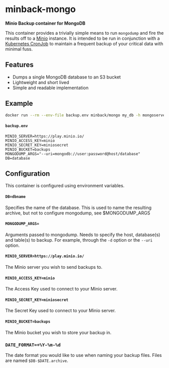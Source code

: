 # minback-mongo
**Minio Backup container for MongoDB**

This container provides a trivially simple means to run `mongodump` and fire the results off
to a [Minio][] instance. It is intended to be run in conjunction with a [Kubernetes CronJob][]
to maintain a frequent backup of your critical data with minimal fuss.

## Features
* Dumps a single MongoDB database to an S3 bucket
* Lightweight and short lived
* Simple and readable implementation

## Example
```sh
docker run --rm --env-file backup.env minback/mongo my_db -h mongoserver1
```

#### `backup.env`
```
MINIO_SERVER=https://play.minio.io/
MINIO_ACCESS_KEY=minio
MINIO_SECRET_KEY=miniosecret
MINIO_BUCKET=backups
MONGODUMP_ARGS="--uri=mongodb://user:password@host/database"
DB=database
```

## Configuration
This container is configured using environment variables.

#### `DB=dbname`
Specifies the name of the database.  This is used to name the resulting archive,
but not to configure mongodump, see $MONGODUMP_ARGS

#### `MONGODUMP_ARGS=`
Arguments passed to mongodump.   Needs to specify the host, database(s) and
table(s) to backup.  For example, through the `-d` option or the `--uri`
option.

#### `MINIO_SERVER=https://play.minio.io/`
The Minio server you wish to send backups to.

#### `MINIO_ACCESS_KEY=minio`
The Access Key used to connect to your Minio server.

#### `MINIO_SECRET_KEY=miniosecret`
The Secret Key used to connect to your Minio server.

#### `MINIO_BUCKET=backups`
The Minio bucket you wish to store your backup in.

### `DATE_FORMAT=+%Y-%m-%d`
The date format you would like to use when naming your backup files. Files are named `$DB-$DATE.archive`.

[Kubernetes CronJob]: https://kubernetes.io/docs/concepts/workloads/controllers/cron-jobs/
[Minio]: https://minio.io/
